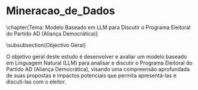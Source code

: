 # Mineracao_de_Dados

\chapter{Tema: Modelo Baseado em LLM para Discutir o Programa Eleitoral do Partido AD (Aliança Democrática)}

\subsubsection{Objectivo Geral}

O objetivo geral deste estudo é desenvolver e avaliar um modelo baseado em Linguagem Natural (LLM) para analisar e discutir o Programa Eleitoral do Partido AD (Aliança Democrática), visando uma compreensão aprofundada de suas propostas e impactos potenciais que permita apresentá-las e discuti-las com o eleitor.
